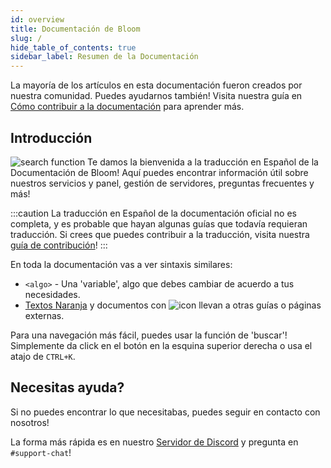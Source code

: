 ```yaml
---
id: overview
title: Documentación de Bloom
slug: /
hide_table_of_contents: true
sidebar_label: Resumen de la Documentación
---
```


La mayoría de los artículos en esta documentación fueron creados por nuestra comunidad. Puedes ayudarnos también!
Visita nuestra guía en [Cómo contribuir a la documentación](https://github.com/Bloom-host/BloomDocs/blob/master/README.md) para aprender más.

## Introducción

![search function](/getting_started/overview/2.png)
Te damos la bienvenida a la traducción en Español de la Documentación de Bloom! Aquí puedes encontrar información útil
sobre nuestros servicios y panel, gestión de servidores, preguntas frecuentes y más!

:::caution
La traducción en Español de la documentación oficial no es completa, y es probable que hayan algunas guías que todavía
requieran traducción. Si crees que puedes contribuir a la traducción, visita nuestra [guía de contribución](https://github.com/Bloom-host/BloomDocs/blob/master/README.md)!
:::

En toda la documentación vas a ver sintaxis similares:

- `<algo>` - Una 'variable', algo que debes cambiar de acuerdo a tus necesidades.
- [Textos Naranja](.) y documentos con ![icon](/getting_started/overview/1.png) llevan a
otras guías o páginas externas.

Para una navegación más fácil, puedes usar la función de 'buscar'! Simplemente da click en el botón en la esquina
superior derecha o usa el atajo de `CTRL+K`.

## Necesitas ayuda?

Si no puedes encontrar lo que necesitabas, puedes seguir en contacto con nosotros!

La forma más rápida es en nuestro [Servidor de Discord](https://discord.gg/bloom) y pregunta en `#support-chat`!
